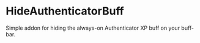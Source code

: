 HideAuthenticatorBuff
====================
Simple addon for hiding the always-on Authenticator XP buff on your buff-bar.